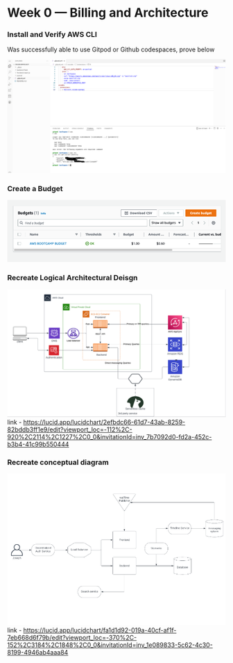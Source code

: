 # Week 0 — Billing and Architecture
### Install and Verify AWS CLI 
Was  successfully able to use Gitpod or Github codespaces, prove below 


![INSTALLING AWS CLI](Assets/Screenshot%202023-02-18%20at%2022.50.23.png)

### Create a Budget
![budget](Assets/budget.png)


### Recreate Logical Architectural Deisgn

![cruddur arch diagram](Assets/cruddur%20arch%20diagram.png)
link - https://lucid.app/lucidchart/2efbdc66-61d7-43ab-8259-82bddb3ff1e9/edit?viewport_loc=-112%2C-920%2C2114%2C1227%2C0_0&invitationId=inv_7b7092d0-fd2a-452c-b3b4-41c99b550444

### Recreate conceptual diagram
![Screenshot 2023-02-18 at 12 58 35](Assets/Screenshot%202023-02-18%20at%2012.58.35.png)
link - https://lucid.app/lucidchart/fa1d1d92-019a-40cf-af1f-7eb668d6f79b/edit?viewport_loc=-370%2C-152%2C3184%2C1848%2C0_0&invitationId=inv_1e089833-5c62-4c30-8199-4946ab4aaa84
